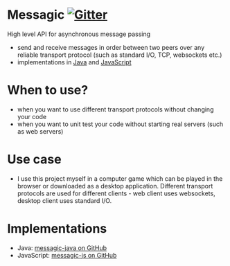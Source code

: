 # Messagic [![Gitter](https://badges.gitter.im/jacekolszak/messagic.svg)](https://gitter.im/jacekolszak/messagic?utm_source=badge&utm_medium=badge&utm_campaign=pr-badge)
High level API for asynchronous message passing

+ send and receive messages in order between two peers over any reliable transport protocol (such as standard I/O, TCP, websockets etc.)
+ implementations in [Java](https://github.com/jacekolszak/messagic-java) and [JavaScript](https://github.com/jacekolszak/messagic-js)

When to use?
============

+ when you want to use different transport protocols without changing your code
+ when you want to unit test your code without starting real servers (such as web servers)

Use case
========

+ I use this project myself in a computer game which can be played in the browser or downloaded as a desktop application. Different transport protocols are used for different clients - web client uses websockets, desktop client uses standard I/O.

Implementations
===============

+ Java: [messagic-java on GitHub](https://github.com/jacekolszak/messagic-java)
+ JavaScript: [messagic-js on GitHub](https://github.com/jacekolszak/messagic-js)
